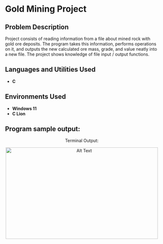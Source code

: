 <h1>Gold Mining Project</h1>

<h2>Problem Description</h2>
Project consists of reading information from a file about mined rock with gold ore deposits. The program takes this information, performs operations on it, and outputs the new calculated ore mass, grade, and value neatly into a new file. The project shows knowledge of file input / output functions.
<br />


<h2>Languages and Utilities Used</h2>

- <b>C</b> 

<h2>Environments Used </h2>

- <b>Windows 11</b>
- <b>C Lion</b>

<h2>Program sample output:</h2>

<p align="center">Terminal Output:</p>
<p align="center">
  <img src="./photos/RiemannSumsOutput.png" alt="Alt Text" width="500" height="300">
</p>
